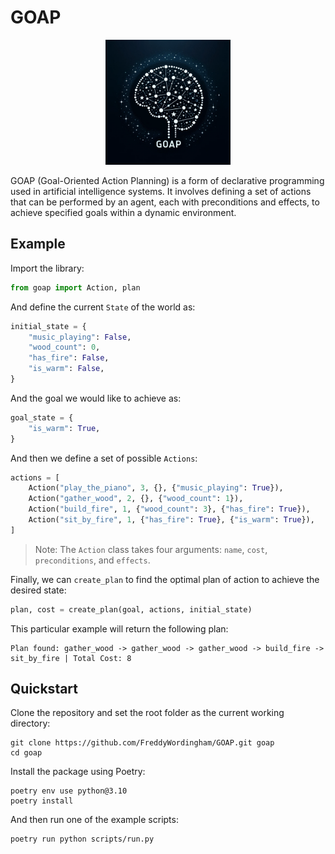 # GOAP

<p align="center">
  <img src="./resources/goap.png" alt="GOAP logo" width="200" height="200">
</p>

GOAP (Goal-Oriented Action Planning) is a form of declarative programming used in artificial intelligence systems.
It involves defining a set of actions that can be performed by an agent, each with preconditions and effects, to achieve specified goals within a dynamic environment.

## Example

Import the library:

```python
from goap import Action, plan
```

And define the current `State` of the world as:

```python
initial_state = {
    "music_playing": False,
    "wood_count": 0,
    "has_fire": False,
    "is_warm": False,
}
```

And the goal we would like to achieve as:

```python
goal_state = {
    "is_warm": True,
}
```

And then we define a set of possible `Actions`:

```python
actions = [
    Action("play_the_piano", 3, {}, {"music_playing": True}),
    Action("gather_wood", 2, {}, {"wood_count": 1}),
    Action("build_fire", 1, {"wood_count": 3}, {"has_fire": True}),
    Action("sit_by_fire", 1, {"has_fire": True}, {"is_warm": True}),
]
```

> Note: The `Action` class takes four arguments: `name`, `cost`, `preconditions`, and `effects`.

Finally, we can `create_plan` to find the optimal plan of action to achieve the desired state:

```python
plan, cost = create_plan(goal, actions, initial_state)
```

This particular example will return the following plan:

```
Plan found: gather_wood -> gather_wood -> gather_wood -> build_fire -> sit_by_fire | Total Cost: 8
```

## Quickstart

Clone the repository and set the root folder as the current working directory:

```shell
git clone https://github.com/FreddyWordingham/GOAP.git goap
cd goap
```

Install the package using Poetry:

```shell
poetry env use python@3.10
poetry install
```

And then run one of the example scripts:

```shell
poetry run python scripts/run.py
```
